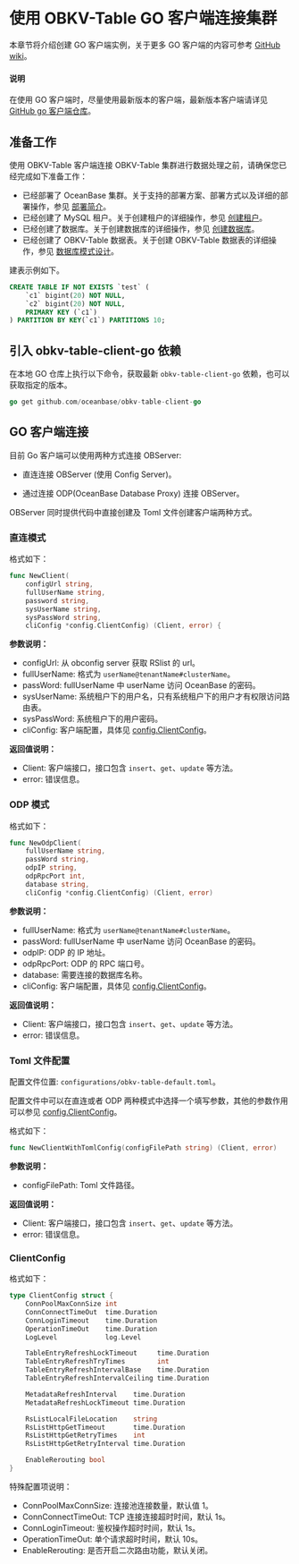 # 使用 OBKV-Table GO 客户端连接集群

本章节将介绍创建 GO 客户端实例，关于更多 GO 客户端的内容可参考 [GitHub wiki](https://github.com/oceanbase/obkv-table-client-go/wiki/OBKV-Table-Client-Go%E7%9B%AE%E5%BD%95)。

<main id="notice" type='explain'>
  <h4>说明</h4>
  <p> 在使用 GO 客户端时，尽量使用最新版本的客户端，最新版本客户端请详见  <a href="https://github.com/oceanbase/obkv-table-client-go">GitHub go 客户端仓库</a>。</p>
</main>

## 准备工作

使用 OBKV-Table 客户端连接 OBKV-Table 集群进行数据处理之前，请确保您已经完成如下准备工作：  
* 已经部署了 OceanBase 集群。关于支持的部署方案、部署方式以及详细的部署操作，参见 [部署简介](../../../400.deploy/100.deploy-overview.md)。
* 已经创建了 MySQL 租户。关于创建租户的详细操作，参见 [创建租户](../../../600.manage/200.tenant-management/600.common-tenant-operations/200.manage-create-tenant.md)。
* 已经创建了数据库。关于创建数据库的详细操作，参见 [创建数据库](../../../700.reference/300.database-object-management/100.manage-object-of-mysql-mode/100.manage-databases-of-mysql-mode/100.to-create-a-database-of-mysql-mode.md)。
* 已经创建了 OBKV-Table 数据表。关于创建 OBKV-Table 数据表的详细操作，参见 [数据库模式设计](../100.introduction-to-tableapi/300.tableapi-data-models.md)。

建表示例如下。

```sql
CREATE TABLE IF NOT EXISTS `test` (
    `c1` bigint(20) NOT NULL,
    `c2` bigint(20) NOT NULL,
    PRIMARY KEY (`c1`)
) PARTITION BY KEY(`c1`) PARTITIONS 10;
```

## 引入 obkv-table-client-go 依赖

在本地 GO 仓库上执行以下命令，获取最新 `obkv-table-client-go` 依赖，也可以获取指定的版本。

```go
go get github.com/oceanbase/obkv-table-client-go
```

## GO 客户端连接

目前 Go 客户端可以使用两种方式连接 OBServer:

* 直连连接 OBServer (使用 Config Server)。

* 通过连接 ODP(OceanBase Database Proxy) 连接 OBServer。
  
OBServer 同时提供代码中直接创建及 Toml 文件创建客户端两种方式。

### 直连模式

格式如下：

```go
func NewClient(
    configUrl string,
    fullUserName string,
    password string,
    sysUserName string,
    sysPassWord string,
    cliConfig *config.ClientConfig) (Client, error) {
```

**参数说明：**

* configUrl: 从 obconfig server 获取 RSlist 的 url。
* fullUserName: 格式为 `userName@tenantName#clusterName`。
* passWord: fullUserName 中 userName 访问 OceanBase 的密码。
* sysUserName: 系统租户下的用户名，只有系统租户下的用户才有权限访问路由表。
* sysPassWord: 系统租户下的用户密码。
* cliConfig: 客户端配置，具体见 [config.ClientConfig](#ClientConfig)。
  
**返回值说明：**

* Client: 客户端接口，接口包含 `insert`、`get`、`update` 等方法。
* error: 错误信息。

### ODP 模式

格式如下：

```go
func NewOdpClient(
    fullUserName string,
    passWord string,
    odpIP string,
    odpRpcPort int,
    database string,
    cliConfig *config.ClientConfig) (Client, error)
```

**参数说明：**

* fullUserName: 格式为 `userName@tenantName#clusterName`。
* passWord: fullUserName 中 userName 访问 OceanBase 的密码。
* odpIP: ODP 的 IP 地址。
* odpRpcPort: ODP 的 RPC 端口号。
* database: 需要连接的数据库名称。
* cliConfig: 客户端配置，具体见 [config.ClientConfig](#ClientConfig)。

**返回值说明：**

* Client: 客户端接口，接口包含 `insert`、`get`、`update` 等方法。
* error: 错误信息。

### Toml 文件配置

配置文件位置: `configurations/obkv-table-default.toml`。

配置文件中可以在直连或者 ODP 两种模式中选择一个填写参数，其他的参数作用可以参见 [config.ClientConfig](#ClientConfig)。

格式如下：

```go
func NewClientWithTomlConfig(configFilePath string) (Client, error)
```

**参数说明：**

* configFilePath: Toml 文件路径。

**返回值说明：**

* Client: 客户端接口，接口包含 `insert`、`get`、`update` 等方法。
* error: 错误信息。

### ClientConfig

格式如下：

```go
type ClientConfig struct {
    ConnPoolMaxConnSize int
    ConnConnectTimeOut  time.Duration
    ConnLoginTimeout    time.Duration
    OperationTimeOut    time.Duration
    LogLevel            log.Level

    TableEntryRefreshLockTimeout     time.Duration
    TableEntryRefreshTryTimes        int
    TableEntryRefreshIntervalBase    time.Duration
    TableEntryRefreshIntervalCeiling time.Duration

    MetadataRefreshInterval    time.Duration
    MetadataRefreshLockTimeout time.Duration

    RsListLocalFileLocation    string
    RsListHttpGetTimeout       time.Duration
    RsListHttpGetRetryTimes    int
    RsListHttpGetRetryInterval time.Duration

    EnableRerouting bool
}
```

特殊配置项说明：

* ConnPoolMaxConnSize: 连接池连接数量，默认值 1。
* ConnConnectTimeOut: TCP 连接连接超时时间，默认 1s。
* ConnLoginTimeout: 鉴权操作超时时间，默认 1s。
* OperationTimeOut: 单个请求超时时间，默认 10s。
* EnableRerouting: 是否开启二次路由功能，默认关闭。
